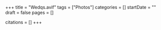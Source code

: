 +++
title = "Wedqs.avif"
tags = ["Photos"]
categories = []
startDate = ""
draft = false
pages = []

citations = []
+++
